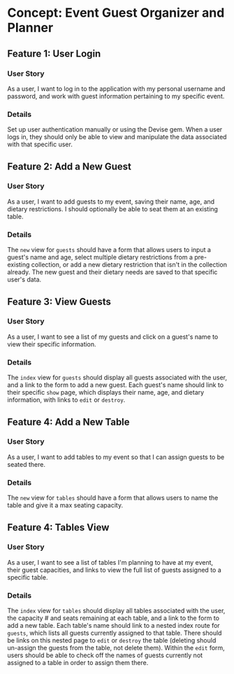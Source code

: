 # Concept: Event Guest Organizer and Planner

## Feature 1: User Login

### User Story

As a user, I want to log in to the application with my personal username and password, and work with guest information pertaining to my specific event.

### Details

Set up user authentication manually or using the Devise gem. When a user logs in, they should only be able to view and manipulate the data associated with that specific user.

## Feature 2: Add a New Guest

### User Story

As a user, I want to add guests to my event, saving their name, age, and dietary restrictions. I should optionally be able to seat them at an existing table.

### Details

The `new` view for `guests` should have a form that allows users to input a guest's name and age, select multiple dietary restrictions from a pre-existing collection, or add a new dietary restriction that isn't in the collection already. The new guest and their dietary needs are saved to that specific user's data.

## Feature 3: View Guests

### User Story

As a user, I want to see a list of my guests and click on a guest's name to view their specific information.

### Details

The `index` view for `guests` should display all guests associated with the user, and a link to the form to add a new guest. Each guest's name should link to their specific `show` page, which displays their name, age, and dietary information, with links to `edit` or `destroy`.

## Feature 4: Add a New Table

### User Story

As a user, I want to add tables to my event so that I can assign guests to be seated there.

### Details

The `new` view for `tables` should have a form that allows users to name the table and give it a max seating capacity.

## Feature 4: Tables View

### User Story

As a user, I want to see a list of tables I'm planning to have at my event, their guest capacities, and links to view the full list of guests assigned to a specific table.

### Details

The `index` view for `tables` should display all tables associated with the user, the capacity # and seats remaining at each table, and a link to the form to add a new table. Each table's name should link to a nested index route for `guests`, which lists all guests currently assigned to that table. There should be links on this nested page to `edit` or `destroy` the table (deleting should un-assign the guests from the table, not delete them). Within the `edit` form, users should be able to check off the names of guests currently not assigned to a table in order to assign them there.
